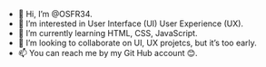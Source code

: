 - 👋 Hi, I’m @OSFR34.
- 👀 I’m interested in User Interface (UI) User Experience (UX).
- 🌱 I’m currently learning HTML, CSS, JavaScript.
- 💞️ I’m looking to collaborate on UI, UX projetcs, but it’s too early.
- 📫 You can reach me by my Git Hub account 😊.

<!---
OSFR34/OSFR34 is a ✨ special ✨ repository because its `README.md` (this file) appears on your GitHub profile.
You can click the Preview link to take a look at your changes.
--->

